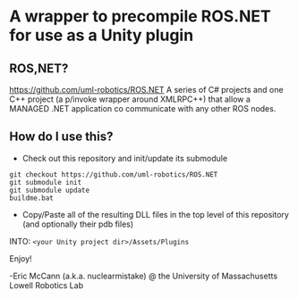 # A wrapper to precompile ROS.NET for use as a Unity plugin

## ROS,NET?
https://github.com/uml-robotics/ROS.NET
A series of C# projects and one C++ project (a p/invoke wrapper around XMLRPC++) that allow a MANAGED .NET application co communicate with any other ROS nodes.

## How do I use this?
- Check out this repository and init/update its submodule
```
git checkout https://github.com/uml-robotics/ROS.NET
git submodule init
git submodule update
buildme.bat
```
- Copy/Paste all of the resulting DLL files in the top level of this repository (and optionally their pdb files)

INTO: ```<your Unity project dir>/Assets/Plugins```

Enjoy!

-Eric McCann (a.k.a. nuclearmistake) @ the University of Massachusetts Lowell Robotics Lab
